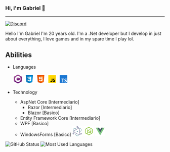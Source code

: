 ### Hi, i'm Gabriel 👋
---

[![Discord](https://img.shields.io/static/v1?label=Discord&message=Vulcan%234805&color=a35fe3&logoColor=ffffff&style=for-the-badge&logo=discord)](https://discord.com/users/203713369927057408)

Hello I'm Gabriel I'm 20 years old. I'm a .Net developer but I develop in just about everything, I love games and in my spare time I play lol.

## Abilities

* Languages

  ![C#](https://raw.githubusercontent.com/Gabriel-Paulucci/Gabriel-Paulucci/master/images/icons8-c-sharp-logo-32.png)
![Css](https://raw.githubusercontent.com/Gabriel-Paulucci/Gabriel-Paulucci/master/images/icons8-css3-32.png)
![Html](https://raw.githubusercontent.com/Gabriel-Paulucci/Gabriel-Paulucci/master/images/icons8-html-5-32.png)
![JavaScript](https://raw.githubusercontent.com/Gabriel-Paulucci/Gabriel-Paulucci/master/images/icons8-javascript-32.png)
![TypeScript](https://raw.githubusercontent.com/Gabriel-Paulucci/Gabriel-Paulucci/master/images/icons8-typescript-32.png)
  
* Technology
  * AspNet Core [Intermediario]
    - Razor [Intermediario]
    - Blazor [Basico]
  * Entity Framework Core [Intermediario]
  * WPF [Basico]
  * WindowsForms [Basico]
![ElectronNet](https://raw.githubusercontent.com/Gabriel-Paulucci/Gabriel-Paulucci/master/images/electron-net-32.png)
![NodeJs](https://raw.githubusercontent.com/Gabriel-Paulucci/Gabriel-Paulucci/master/images/icons8-node-js-32.png)
![VueJs](https://raw.githubusercontent.com/Gabriel-Paulucci/Gabriel-Paulucci/master/images/icons8-vue-js-32.png)

![GitHub Status](https://github-readme-stats.vercel.app/api?username=gabriel-paulucci&show_icons=true&title_color=8544c2&icon_color=8544c2&text_color=4F5159&bg_color=F3F3F3)
![Most Used Languages](https://github-readme-stats.vercel.app/api/top-langs/?username=gabriel-paulucci&layout=compact&title_color=8544c2)